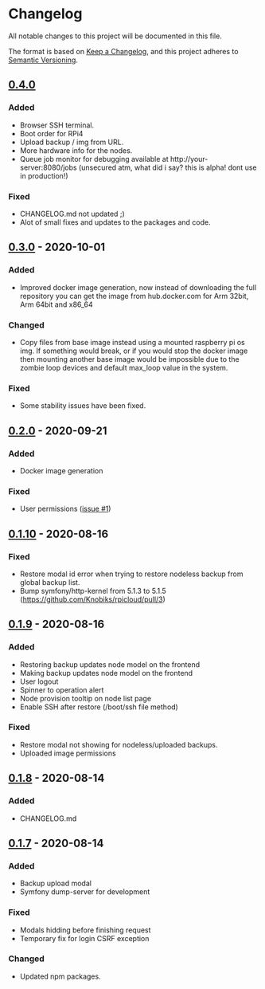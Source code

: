 # Changelog
All notable changes to this project will be documented in this file.

The format is based on [Keep a Changelog](https://keepachangelog.com/en/1.0.0/),
and this project adheres to [Semantic Versioning](https://semver.org/spec/v2.0.0.html).

## [0.4.0]
### Added
- Browser SSH terminal.
- Boot order for RPi4
- Upload backup / img from URL.
- More hardware info for the nodes.
- Queue job monitor for debugging available at http://your-server:8080/jobs (unsecured atm, what did i say? this is alpha! dont use in production!)

### Fixed
- CHANGELOG.md not updated ;)
- Alot of small fixes and updates to the packages and code.

## [0.3.0] - 2020-10-01
### Added
- Improved docker image generation, now instead of downloading the full repository you can get the image from hub.docker.com for Arm 32bit, Arm 64bit and x86_64 

### Changed
- Copy files from base image instead using a mounted raspberry pi os img. If something would break, or if you would stop the docker image then mounting another base image would be impossible due to the zombie loop devices and default max_loop value in the system.

### Fixed
- Some stability issues have been fixed.

## [0.2.0] - 2020-09-21
### Added
- Docker image generation

### Fixed
- User permissions ([issue #1](https://github.com/knobik/rpicloud/issues/1))

## [0.1.10] - 2020-08-16
### Fixed
- Restore modal id error when trying to restore nodeless backup from global backup list.
- Bump symfony/http-kernel from 5.1.3 to 5.1.5 (https://github.com/Knobiks/rpicloud/pull/3)

## [0.1.9] - 2020-08-16
### Added
- Restoring backup updates node model on the frontend
- Making backup updates node model on the frontend
- User logout
- Spinner to operation alert
- Node provision tooltip on node list page
- Enable SSH after restore (/boot/ssh file method)

### Fixed
- Restore modal not showing for nodeless/uploaded backups.
- Uploaded image permissions

## [0.1.8] - 2020-08-14
### Added
- CHANGELOG.md

## [0.1.7] - 2020-08-14
### Added
- Backup upload modal
- Symfony dump-server for development

### Fixed
- Modals hidding before finishing request
- Temporary fix for login CSRF exception

### Changed
- Updated npm packages.


[Unreleased]: https://github.com/knobik/rpicloud/compare/0.4.0...HEAD
[0.4.0]: https://github.com/knobik/rpicloud/compare/0.4.0...0.3.0
[0.3.0]: https://github.com/knobik/rpicloud/compare/0.3.0...0.2.0
[0.2.0]: https://github.com/knobik/rpicloud/compare/0.1.10...0.2.0
[0.1.10]: https://github.com/knobik/rpicloud/compare/0.1.9...0.1.10
[0.1.9]: https://github.com/knobik/rpicloud/compare/0.1.8...0.1.9
[0.1.8]: https://github.com/knobik/rpicloud/compare/0.1.7...0.1.8
[0.1.7]: https://github.com/knobik/rpicloud/compare/0.1.6...0.1.7
